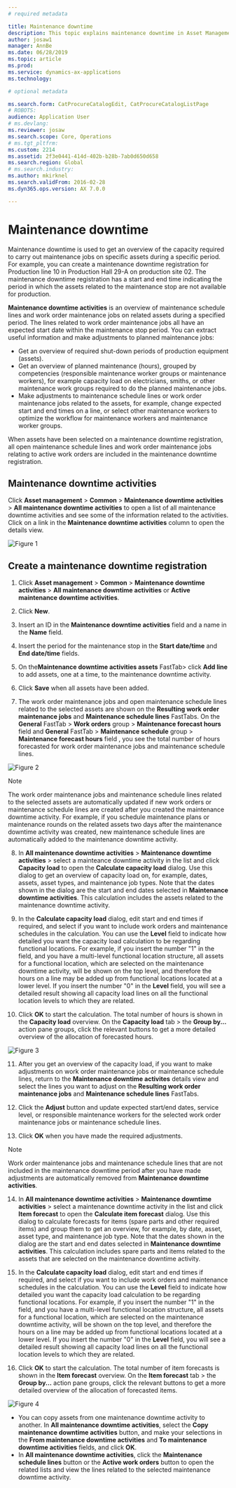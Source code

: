 ```yaml
---
# required metadata

title: Maintenance downtime
description: This topic explains maintenance downtime in Asset Management.
author: josaw1
manager: AnnBe
ms.date: 06/28/2019
ms.topic: article
ms.prod: 
ms.service: dynamics-ax-applications
ms.technology: 

# optional metadata

ms.search.form: CatProcureCatalogEdit, CatProcureCatalogListPage
# ROBOTS: 
audience: Application User
# ms.devlang: 
ms.reviewer: josaw
ms.search.scope: Core, Operations
# ms.tgt_pltfrm: 
ms.custom: 2214
ms.assetid: 2f3e0441-414d-402b-b28b-7ab0d650d658
ms.search.region: Global
# ms.search.industry: 
ms.author: mkirknel
ms.search.validFrom: 2016-02-28
ms.dyn365.ops.version: AX 7.0.0

---
```


# Maintenance downtime

Maintenance downtime is used to get an overview of the capacity required to carry out maintenance jobs on specific assets during a specific period. For example, you can create a maintenance downtime registration for Production line 10 in Production Hall 29-A on production site 02. The maintenance downtime registration has a start and end time indicating the period in which the assets related to the maintenance stop are not available for production.

**Maintenance downtime activities** is an overview of maintenance schedule lines and work order maintenance jobs on related assets during a specified period. The lines related to work order maintenance jobs all have an expected start date within the maintenance stop period. You can extract useful information and make adjustments to planned maintenance jobs:

- Get an overview of required shut-down periods of production equipment (assets).  
- Get an overview of planned maintenance (hours), grouped by competencies (responsible maintenance worker groups or maintenance workers), for example capacity load on electricians, smiths, or other maintenance work groups required to do the planned maintenance jobs.  
- Make adjustments to maintenance schedule lines or work order maintenance jobs related to the assets, for example, change expected start and end times on a line, or select other maintenance workers to optimize the workflow for maintenance workers and maintenance worker groups.

When assets have been selected on a maintenance downtime registration, all open maintenance schedule lines and work order maintenance jobs relating to active work orders are included in the maintenance downtime registration.

## Maintenance downtime activities

Click **Asset management** > **Common** > **Maintenance downtime activities** > **All maintenance downtime activities** to open a list of all maintenance downtime activities and see some of the information related to the activities. Click on a link in the **Maintenance downtime activities** column to open the details view.

![Figure 1](media/19-preventive-maintenance.png)


## Create a maintenance downtime registration

1. Click **Asset management** > **Common** > **Maintenance downtime activities** > **All maintenance downtime activities** or **Active maintenance downtime activities**.

2. Click **New**.

3. Insert an ID in the **Maintenance downtime activities** field and a name in the **Name** field.

4. Insert the period for the maintenance stop in the **Start date/time** and **End date/time** fields.

5. On the**Maintenance downtime activities assets** FastTab> click **Add line** to add assets, one at a time, to the maintenance downtime activity.

6. Click **Save** when all assets have been added.

7. The work order maintenance jobs and open maintenance schedule lines related to the selected assets are shown on the **Resulting work order maintenance jobs** and **Maintenance schedule lines** FastTabs. On the **General** FastTab > **Work orders** group > **Maintenance forecast hours** field and **General** FastTab > **Maintenance schedule** group > **Maintenance forecast hours** field , you see the total number of hours forecasted for work order maintenance jobs and maintenance schedule lines.

![Figure 2](media/20-preventive-maintenance.png)

>[!NOTE]
>The work order maintenance jobs and maintenance schedule lines related to the selected assets are automatically updated if new work orders or maintenance schedule lines are created after you created the maintenance downtime activity. For example, if you schedule maintenance plans or maintenance rounds on the related assets two days after the maintenance downtime activity was created, new maintenance schedule lines are automatically added to the maintenance downtime activity.

8. In **All maintenance downtime activities** > **Maintenance downtime activities** > select a mainteance downtime activity in the list and click **Capacity load** to open the **Calculate capacity load** dialog. Use this dialog to get an overview of capacity load on, for example, dates, assets, asset types, and maintenance job types. Note that the dates shown in the dialog are the start and end dates selected in **Maintenance downtime activities**. This calculation includes the assets related to the maintenance downtime activity.

9. In the **Calculate capacity load** dialog, edit start and end times if required, and select if you want to include work orders and maintenance schedules in the calculation. You can use the **Level** field to indicate how detailed you want the capacity load calculation to be regarding functional locations. For example, if you insert the number "1" in the field, and you have a multi-level functional location structure, all assets for a functional location, which are selected on the maintenance downtime activity, will be shown on the top level, and therefore the hours on a line may be added up from functional locations located at a lower level. If you insert the number "0" in the **Level** field, you will see a detailed result showing all capacity load lines on all the functional location levels to which they are related.

10. Click **OK** to start the calculation. The total number of hours is shown in the **Capacity load** overview. On the **Capacity load** tab > the **Group by...** action pane groups, click the relevant buttons to get a more detailed overview of the allocation of forecasted hours.

![Figure 3](media/21-preventive-maintenance.png)

11. After you get an overview of the capacity load, if you want to make adjustments on work order maintenance jobs or maintenance schedule lines, return to the **Maintenance downtime activites** details view and select the lines you want to adjust on the **Resulting work order maintenance jobs** and **Maintenance schedule lines** FastTabs.

12. Click the **Adjust** button and update expected start/end dates, service level, or responsible maintenance workers for the selected work order maintenance jobs or maintenance schedule lines.

13. Click **OK** when you have made the required adjustments. 

>[!NOTE]
>Work order maintenance jobs and maintenance schedule lines that are not included in the maintenance downtime period after you have made adjustments are automatically removed from **Maintenance downtime activities**.

14. In **All maintenance downtime activities** > **Maintenance downtime activities** > select a maintenance downtime activity in the list and click **Item forecast** to open the **Calculate item forecast** dialog. Use this dialog to calculate forecasts for items (spare parts and other required items) and group them to get an overview, for example, by date, asset, asset type, and maintenance job type. Note that the dates shown in the dialog are the start and end dates selected in **Maintenance downtime activities**. This calculation includes spare parts and items related to the assets that are selected on the maintenance downtime activity.

15. In the **Calculate capacity load** dialog, edit start and end times if required, and select if you want to include work orders and maintenance schedules in the calculation. You can use the **Level** field to indicate how detailed you want the capacity load calculation to be regarding functional locations. For example, if you insert the number "1" in the field, and you have a multi-level functional location structure, all assets for a functional location, which are selected on the maintenance downtime activity, will be shown on the top level, and therefore the hours on a line may be added up from functional locations located at a lower level. If you insert the number "0" in the **Level** field, you will see a detailed result showing all capacity load lines on all the functional location levels to which they are related.

16. Click **OK** to start the calculation. The total number of item forecasts is shown in the  **Item forecast** overview. On the **Item forecast** tab > the **Group by...** action pane groups, click the relevant buttons to get a more detailed overview of the allocation of forecasted items.

![Figure 4](media/22-preventive-maintenance.png)

- You can copy assets from one maintenance downtime activity to another. In **All maintenance downtime activities**, select the **Copy maintenance downtime activities** button, and make your selections in the **From maintenance downtime activities** and **To maintenance downtime activities** fields, and click **OK**.
- In **All maintenance downtime activities**, click the **Maintenance schedule lines** button or the **Active work orders** button to open the related lists and view the lines related to the selected maintenance downtime activity.

